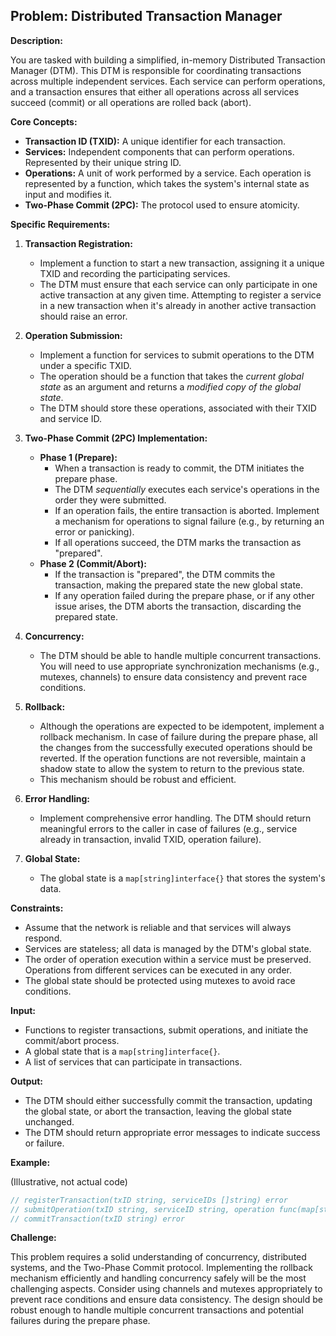 ## Problem: Distributed Transaction Manager

**Description:**

You are tasked with building a simplified, in-memory Distributed Transaction Manager (DTM).  This DTM is responsible for coordinating transactions across multiple independent services.  Each service can perform operations, and a transaction ensures that either all operations across all services succeed (commit) or all operations are rolled back (abort).

**Core Concepts:**

*   **Transaction ID (TXID):** A unique identifier for each transaction.
*   **Services:** Independent components that can perform operations. Represented by their unique string ID.
*   **Operations:**  A unit of work performed by a service. Each operation is represented by a function, which takes the system's internal state as input and modifies it.
*   **Two-Phase Commit (2PC):** The protocol used to ensure atomicity.

**Specific Requirements:**

1.  **Transaction Registration:**
    *   Implement a function to start a new transaction, assigning it a unique TXID and recording the participating services.
    *   The DTM must ensure that each service can only participate in one active transaction at any given time. Attempting to register a service in a new transaction when it's already in another active transaction should raise an error.

2.  **Operation Submission:**
    *   Implement a function for services to submit operations to the DTM under a specific TXID.
    *   The operation should be a function that takes the *current global state* as an argument and returns a *modified copy of the global state*.
    *   The DTM should store these operations, associated with their TXID and service ID.

3.  **Two-Phase Commit (2PC) Implementation:**
    *   **Phase 1 (Prepare):**
        *   When a transaction is ready to commit, the DTM initiates the prepare phase.
        *   The DTM *sequentially* executes each service's operations in the order they were submitted.
        *   If an operation fails, the entire transaction is aborted. Implement a mechanism for operations to signal failure (e.g., by returning an error or panicking).
        *   If all operations succeed, the DTM marks the transaction as "prepared".
    *   **Phase 2 (Commit/Abort):**
        *   If the transaction is "prepared", the DTM commits the transaction, making the prepared state the new global state.
        *   If any operation failed during the prepare phase, or if any other issue arises, the DTM aborts the transaction, discarding the prepared state.

4.  **Concurrency:**
    *   The DTM should be able to handle multiple concurrent transactions. You will need to use appropriate synchronization mechanisms (e.g., mutexes, channels) to ensure data consistency and prevent race conditions.

5.  **Rollback:**
    *   Although the operations are expected to be idempotent, implement a rollback mechanism. In case of failure during the prepare phase, all the changes from the successfully executed operations should be reverted. If the operation functions are not reversible, maintain a shadow state to allow the system to return to the previous state.
    *   This mechanism should be robust and efficient.

6.  **Error Handling:**
    *   Implement comprehensive error handling.  The DTM should return meaningful errors to the caller in case of failures (e.g., service already in transaction, invalid TXID, operation failure).

7.  **Global State:**
    *   The global state is a `map[string]interface{}` that stores the system's data.

**Constraints:**

*   Assume that the network is reliable and that services will always respond.
*   Services are stateless; all data is managed by the DTM's global state.
*   The order of operation execution within a service must be preserved. Operations from different services can be executed in any order.
*   The global state should be protected using mutexes to avoid race conditions.

**Input:**

*   Functions to register transactions, submit operations, and initiate the commit/abort process.
*   A global state that is a `map[string]interface{}`.
*   A list of services that can participate in transactions.

**Output:**

*   The DTM should either successfully commit the transaction, updating the global state, or abort the transaction, leaving the global state unchanged.
*   The DTM should return appropriate error messages to indicate success or failure.

**Example:**

(Illustrative, not actual code)

```go
// registerTransaction(txID string, serviceIDs []string) error
// submitOperation(txID string, serviceID string, operation func(map[string]interface{}) (map[string]interface{}, error)) error
// commitTransaction(txID string) error
```

**Challenge:**

This problem requires a solid understanding of concurrency, distributed systems, and the Two-Phase Commit protocol.  Implementing the rollback mechanism efficiently and handling concurrency safely will be the most challenging aspects.  Consider using channels and mutexes appropriately to prevent race conditions and ensure data consistency. The design should be robust enough to handle multiple concurrent transactions and potential failures during the prepare phase.
